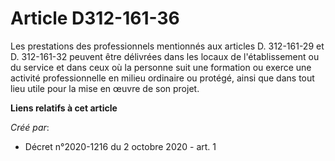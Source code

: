 # Article D312-161-36

Les prestations des professionnels mentionnés aux articles D. 312-161-29 et D. 312-161-32 peuvent être délivrées dans les
locaux de l'établissement ou du service et dans ceux où la personne suit une formation ou exerce une activité professionnelle
en milieu ordinaire ou protégé, ainsi que dans tout lieu utile pour la mise en œuvre de son projet.

**Liens relatifs à cet article**

_Créé par_:

  - Décret n°2020-1216 du 2 octobre 2020 - art. 1

